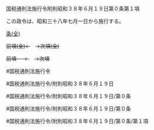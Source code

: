 国税通則法施行令附則昭和３８年６月１９日第０条第１項

この政令は、昭和三十八年七月一日から施行する。

[条(全)](国税通則法施行＿令附則昭和３８年６月１９日第０条_.md)

~~前項(全)←~~　~~→次項(全)~~

~~前項 　 ←~~　~~→次項~~



#国税通則法施行令

#国税通則法施行令/附則昭和３８年６月１９日

#国税通則法施行令/附則昭和３８年６月１９日/第０条

#国税通則法施行令/附則昭和３８年６月１９日/第０条

#国税通則法施行令/附則昭和３８年６月１９日/第０条/第１項

